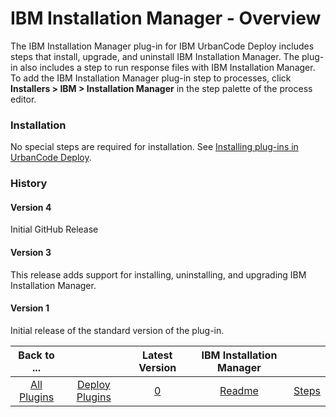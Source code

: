 
# IBM Installation Manager - Overview

The IBM Installation Manager plug-in for IBM UrbanCode Deploy includes steps that install, upgrade, and uninstall IBM Installation Manager. The plug-in also includes a step to run response files with IBM Installation Manager. To add the IBM Installation Manager plug-in step to processes, click **Installers > IBM > Installation Manager** in the step palette of the process editor.

### Installation

No special steps are required for installation. See [Installing plug-ins in UrbanCode Deploy](https://community.ibm.com/community/user/wasdevops/blogs/laurel-dickson-bull1/2022/06/13/install-plugins "Installing plug-ins in UrbanCode Deploy").

### History

#### Version 4

Initial GitHub Release

#### Version 3

This release adds support for installing, uninstalling, and upgrading IBM Installation Manager.

#### Version 1

Initial release of the standard version of the plug-in.


|Back to ...||Latest Version|IBM Installation Manager ||
| :---: | :---: | :---: | :---: | :---: |
|[All Plugins](../../index.md)|[Deploy Plugins](../README.md)|[0]()|[Readme](README.md)|[Steps](steps.md)|
